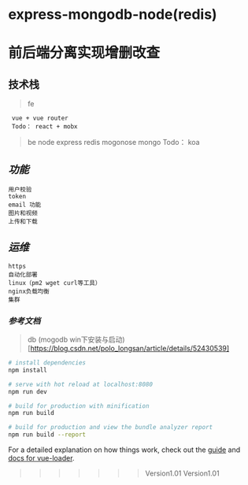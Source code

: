 # express-mongodb-node(redis)
  前后端分离实现增删改查
=======
## **技术栈**
> fe

     vue + vue router 
     Todo： react + mobx 

> be
    node express redis mogonose mongo
    Todo： koa

## *功能*
    用户校验
    token
    email 功能
    图片和视频
    上传和下载
    
## *运维*
    https
    自动化部署
    linux（pm2 wget curl等工具）
    nginx负载均衡
    集群    
### *参考文档*
  > db
      (mogodb win下安装与启动)[https://blog.csdn.net/polo_longsan/article/details/52430539]
      
      
``` bash
# install dependencies
npm install

# serve with hot reload at localhost:8080
npm run dev

# build for production with minification
npm run build

# build for production and view the bundle analyzer report
npm run build --report
```

For a detailed explanation on how things work, check out the [guide](http://vuejs-templates.github.io/webpack/) and [docs for vue-loader](http://vuejs.github.io/vue-loader).
>>>>>>> Version1.01
>>>>>>> Version1.01
